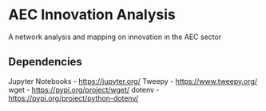 # AEC Innovation Analysis
A network analysis and mapping on innovation in the AEC sector

## Dependencies
Jupyter Notebooks - https://jupyter.org/
Tweepy - https://www.tweepy.org/
wget - https://pypi.org/project/wget/
dotenv - https://pypi.org/project/python-dotenv/

